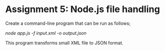 ﻿# Assignment 5: Node.js file handling

Create a command-line program that can be run as follows;

*node app.js -f input.xml -o output.json*

This program transforms small XML file to JSON format.
